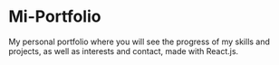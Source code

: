 # Mi-Portfolio
My personal portfolio where you will see the progress of my skills and projects, as well as interests and contact, made with React.js.

